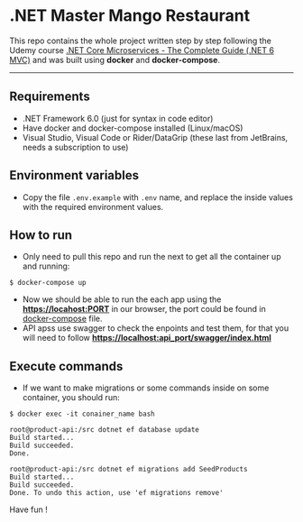 # .NET Master Mango Restaurant

This repo contains the whole project written step by step following the Udemy course [.NET Core Microservices - The Complete Guide (.NET 6 MVC)](https://www.udemy.com/course/net-core-microservices-the-complete-guide-net-6-mvc) and was built using **docker** and **docker-compose**.

---
## Requirements
- .NET Framework 6.0 (just for syntax in code editor)
- Have docker and docker-compose installed (Linux/macOS)
- Visual Studio, Visual Code or Rider/DataGrip (these last from JetBrains, needs a subscription to use)

## Environment variables
- Copy the file `.env.example` with `.env` name, and replace the inside values with the required environment values.

## How to run
- Only need to pull this repo and run the next to get all the container up and running:
```console
$ docker-compose up
```
- Now we should be able to run the each app using the [**https://locahost:PORT**](#) in our browser, the port could be found in [docker-compose](docker-compose.yml) file.
- API apss use swagger to check the enpoints and test them, for that you will need to follow [**https://localhost:api_port/swagger/index.html**](#)

## Execute commands
- If we want to make migrations or some commands inside on some container, you should run:
```console
$ docker exec -it conainer_name bash
```
```console
root@product-api:/src dotnet ef database update
Build started...
Build succeeded.
Done.

root@product-api:/src dotnet ef migrations add SeedProducts
Build started...
Build succeeded.
Done. To undo this action, use 'ef migrations remove'
```

Have fun !
